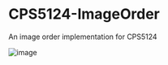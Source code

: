 # CPS5124-ImageOrder
An image order implementation for CPS5124

![image](https://i.imgur.com/YVKSpz8.png "4096 samples per pixel, 512x512")
